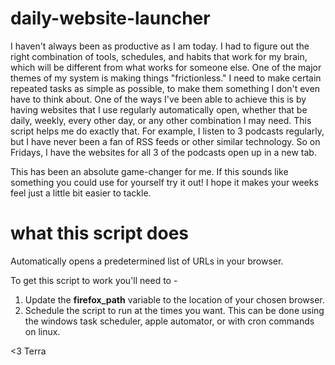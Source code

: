 # daily-website-launcher

I haven't always been as productive as I am today. I had to figure out the right combination of tools, schedules, and habits that work for my brain, which will be different from what works for someone else. One of the major themes of my system is making things "frictionless." I need to make certain repeated tasks as simple as possible, to make them something I don't even have to think about. One of the ways I've been able to achieve this is by having websites that I use regularly automatically open, whether that be daily, weekly, every other day, or any other combination I may need. This script helps me do exactly that. For example, I listen to 3 podcasts regularly, but I have never been a fan of RSS feeds or other similar technology. So on Fridays, I have the websites for all 3 of the podcasts open up in a new tab. 

This has been an absolute game-changer for me. If this sounds like something you could use for yourself try it out! I hope it makes your weeks feel just a little bit easier to tackle. 

# what this script does

Automatically opens a predetermined list of URLs in your browser.

To get this script to work you'll need to - 
1. Update the **firefox_path** variable to the location of your chosen browser. 
2. Schedule the script to run at the times you want. This can be done using the windows task scheduler, apple automator, or with cron commands on linux.

<3 Terra

